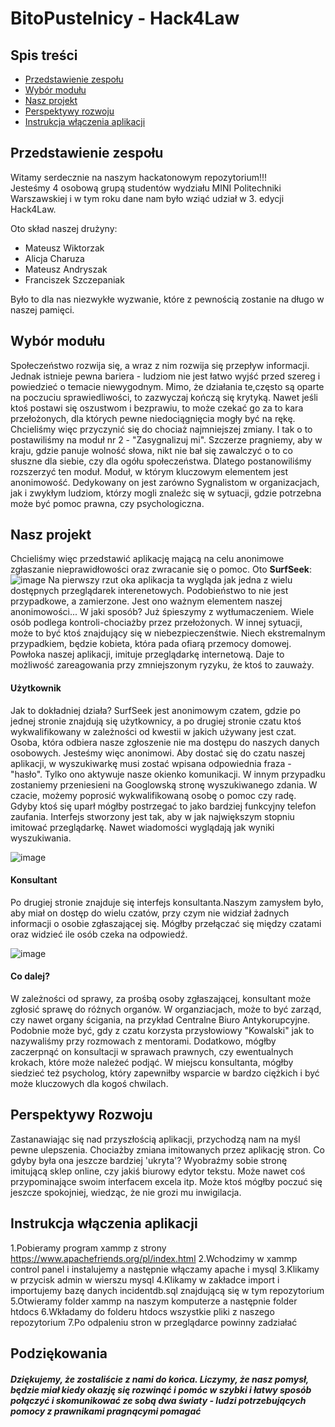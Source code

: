 # BitoPustelnicy - Hack4Law

## Spis treści
* [Przedstawienie zespołu](#przedstawienie-zespołu)
* [Wybór modułu](#wybór-modułu)
* [Nasz projekt](#nasz-projekt)
* [Perspektywy rozwoju](#perspektywy-rozwoju)
* [Instrukcja włączenia aplikacji](#instrukcja-włączenia-aplikacji)


## Przedstawienie zespołu
Witamy serdecznie na naszym hackatonowym repozytorium!!!\
Jesteśmy 4 osobową grupą studentów wydziału MINI Politechniki Warszawskiej i w tym roku dane nam było wziąć udział w 3. edycji Hack4Law.

  Oto skład naszej drużyny:
  - Mateusz Wiktorzak
  - Alicja Charuza
  - Mateusz Andryszak
  - Franciszek Szczepaniak
  
  Było to dla nas niezwykłe wyzwanie, które z pewnością zostanie na długo w naszej pamięci. 

  ## Wybór modułu
  Społeczeństwo rozwija się, a wraz z nim rozwija się przepływ informacji. Jednak istnieje pewna bariera - ludziom nie jest łatwo wyjść przed szereg i powiedzieć o temacie niewygodnym. Mimo, że działania te,często są oparte na poczuciu sprawiedliwości, to zazwyczaj kończą się krytyką. Nawet jeśli ktoś postawi się oszustwom i bezprawiu, to może czekać go za to kara przełożonych, dla których pewne niedociągnięcia mogły być na rękę. Chcieliśmy więc przyczynić się do chociaż najmniejszej zmiany. I tak o to postawiliśmy na moduł nr 2 - "Zasygnalizuj mi". Szczerze pragniemy, aby w kraju, gdzie panuje wolność słowa, nikt nie bał się zawalczyć o to co słuszne dla siebie, czy dla ogółu społeczeństwa. Dlatego postanowiliśmy rozszerzyć ten moduł. Moduł, w którym kluczowym elementem jest anonimowość. Dedykowany on jest zarówno Sygnalistom w organizacjach, jak i zwykłym ludziom, którzy mogli znaleźc się w sytuacji, gdzie potrzebna może być pomoc prawna, czy psychologiczna.

  ## Nasz projekt
  Chcieliśmy więc przedstawić aplikację mającą na celu anonimowe zgłaszanie nieprawidłowości oraz zwracanie się o pomoc. Oto **SurfSeek**:
  ![image](https://github.com/szczepaniak2002/BitoPustelnicy---Hack4Law/assets/101816148/460ca656-42f9-4b96-9fab-60b2da247cc8)
  Na pierwszy rzut oka aplikacja ta wygląda jak jedna z wielu dostępnych przeglądarek interenetowych. Podobieństwo to nie jest przypadkowe, a zamierzone. Jest ono ważnym elementem naszej anonimowości... W jaki     sposób? Już śpieszymy z wytłumaczeniem. Wiele osób podlega kontroli-chociażby przez przełożonych. W innej sytuacji, może to być ktoś znajdujący się w niebezpieczenśtwie. Niech ekstremalnym przypadkiem, będzie     kobieta, która pada ofiarą przemocy domowej. Powłoka naszej aplikacji, imituje przeglądarkę internetową. Daje to możliwość zareagowania przy zmniejszonym ryzyku, że ktoś to zauważy. 
   #### Użytkownik
  Jak to dokładniej działa? SurfSeek jest anonimowym czatem, gdzie po jednej stronie znajdują się użytkownicy, a po drugiej stronie czatu ktoś wykwalifikowany w zależności od kwestii w jakich używany jest          czat. Osoba, która odbiera nasze zgłoszenie nie ma dostępu do naszych danych osobowych. Jesteśmy więc anonimowi. Aby dostać się do czatu naszej aplikacji, w wyszukiwarkę musi zostać wpisana odpowiednia fraza     - "hasło".  Tylko ono aktywuje nasze okienko komunikacji. W innym przypadku zostaniemy przeniesieni na Googlowską stronę wyszukiwanego zdania. W czacie, możemy poprosić wykwalifikowaną osobę o pomoc czy           radę. Gdyby ktoś się uparł mógłby postrzegać to jako bardziej funkcyjny telefon zaufania. Interfejs stworzony jest tak, aby w jak największym stopniu imitować przeglądarkę. Nawet wiadomości wyglądają jak         wyniki wyszukiwania.

  ![image](https://github.com/szczepaniak2002/BitoPustelnicy---Hack4Law/assets/101816148/aeb0f7cd-7efa-47a8-9942-d7aa68a921dd)

  #### Konsultant
  Po drugiej stronie znajduje się interfejs konsultanta.Naszym zamysłem było, aby miał on dostęp do wielu czatów, przy czym nie widział żadnych informacji o osobie zgłaszającej się. Mógłby przełączać się           między czatami oraz widzieć ile osób czeka na odpowiedź. 
  
  ![image](https://github.com/szczepaniak2002/BitoPustelnicy---Hack4Law/assets/101816148/c64d88a9-f9d7-4da5-8616-6039e167d5b4)

  #### Co dalej? 
  W zależności od sprawy, za prośbą osoby zgłaszającej, konsultant może zgłosić sprawę do różnych organów. W organziacjach, może to być zarząd, czy nawet organy ścigania, na przykład Centralne Biuro                 Antykorupcyjne.
  Podobnie może być, gdy z czatu korzysta przysłowiowy "Kowalski" jak to nazywaliśmy przy rozmowach z mentorami. Dodatkowo, mógłby zaczerpnąć on konsultacji w sprawach prawnych, czy ewentualnych krokach, które       może należeć podjąć. W miejscu konsultanta, mógłby siedzieć też psycholog, który zapewniłby wsparcie w bardzo ciężkich i być może kluczowych dla kogoś chwilach. 

## Perspektywy Rozwoju
Zastanawiając się nad przyszłością aplikacji, przychodzą nam na myśl pewne ulepszenia. Chociażby zmiana imitowanych przez aplikację stron. Co gdyby była ona jeszcze bardziej 'ukryta'? Wyobraźmy sobie stronę imitującą sklep online, czy jakiś biurowy edytor tekstu. Może nawet coś przypominające swoim interfacem excela itp. Może ktoś mógłby poczuć się jeszcze spokojniej, wiedząc, że nie grozi mu inwigilacja.

## Instrukcja włączenia aplikacji
1.Pobieramy program xammp z strony https://www.apachefriends.org/pl/index.html
2.Wchodzimy w xammp control panel i instalujemy a następnie włączamy apache i mysql
3.Klikamy w przycisk admin w wierszu mysql
4.Klikamy w zakładce import i importujemy bazę danych incidentdb.sql znajdującą się w tym repozytorium
5.Otwieramy folder xammp na naszym komputerze a następnie folder htdocs
6.Wkładamy do folderu htdocs wszystkie pliki z naszego repozytorium
7.Po odpaleniu stron w przeglądarce powinny zadziałać


## Podziękowania
##### Dziękujemy, że zostaliście z nami do końca. Liczymy, że nasz pomysł, będzie miał kiedy okazję się rozwinąć i pomóc w szybki i łatwy sposób połączyć i skomunikować ze sobą dwa światy - ludzi potrzebujących pomocy z prawnikami pragnącymi pomagać

  
